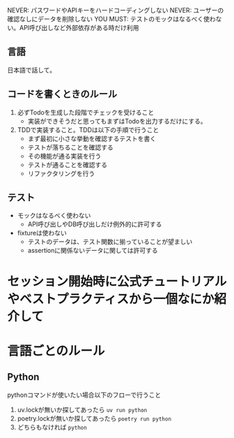 NEVER: パスワードやAPIキーをハードコーディングしない
NEVER: ユーザーの確認なしにデータを削除しない
YOU MUST: テストのモックはなるべく使わない。API呼び出しなど外部依存がある時だけ利用

## 言語

日本語で話して。

## コードを書くときのルール

1. 必ずTodoを生成した段階でチェックを受けること
    * 実装ができそうだと思ってもまずはTodoを出力するだけにする。
2. TDDで実装すること。TDDは以下の手順で行うこと
    * まず最初に小さな挙動を確認するテストを書く
    * テストが落ちることを確認する
    * その機能が通る実装を行う
    * テストが通ることを確認する
    * リファクタリングを行う

## テスト

* モックはなるべく使わない
    * API呼び出しやDB呼び出しだけ例外的に許可する
* fixtureは使わない
    * テストのデータは、テスト関数に揃っていることが望ましい
    * assertionに関係ないデータに関しては許可する

# セッション開始時に公式チュートリアルやベストプラクティスから一個なにか紹介して

# 言語ごとのルール

## Python

pythonコマンドが使いたい場合以下のフローで行うこと
1. uv.lockが無いか探してあったら `uv run python`
2. poetry.lockが無いか探してあったら `poetry run python`
3. どちらもなければ `python`
